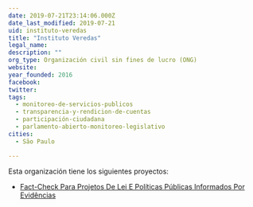 ```yaml
---
date: 2019-07-21T23:14:06.000Z
date_last_modified: 2019-07-21
uid: instituto-veredas
title: "Instituto Veredas"
legal_name: 
description: ""
org_type: Organización civil sin fines de lucro (ONG)
website: 
year_founded: 2016
facebook: 
twitter: 
tags:
  - monitoreo-de-servicios-publicos
  - transparencia-y-rendicion-de-cuentas
  - participación-ciudadana
  - parlamento-abierto-monitoreo-legislativo
cities: 
  - São Paulo

---
```


Esta organización tiene los siguientes proyectos:

- [Fact-Check Para Projetos De Lei E Políticas Públicas Informados Por Evidências](/proyectos/fact-check-para-projetos-de-lei-e-politicas-publicas-informados-por-evidencias)
